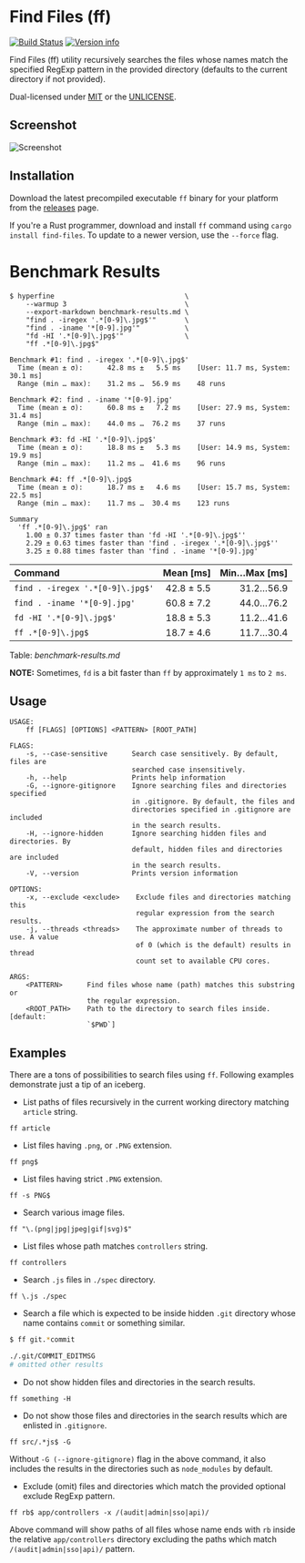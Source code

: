 # Find Files (ff)

[![Build Status](https://travis-ci.org/vishaltelangre/ff.svg?branch=master)](https://travis-ci.org/vishaltelangre/ff)
[![Version info](https://img.shields.io/crates/v/find-files.svg)](https://crates.io/crates/find-files)

Find Files (ff) utility recursively searches the files whose names match the
specified RegExp pattern in the provided directory (defaults to the current
directory if not provided).

Dual-licensed under [MIT](LICENSE-MIT) or the [UNLICENSE](UNLICENSE).

## Screenshot

![Screenshot](screenshot.png)

## Installation

Download the latest precompiled executable `ff` binary for your platform from the [releases](https://github.com/vishaltelangre/ff/releases) page.

If you're a Rust programmer, download and install `ff` command using `cargo install find-files`. To update to a newer version, use the `--force` flag.

# Benchmark Results

```
$ hyperfine                                \
    --warmup 3                             \
    --export-markdown benchmark-results.md \
    "find . -iregex '.*[0-9]\.jpg$'"       \
    "find . -iname '*[0-9].jpg'"           \
    "fd -HI '.*[0-9]\.jpg$'"               \
    "ff .*[0-9]\.jpg$"

Benchmark #1: find . -iregex '.*[0-9]\.jpg$'
  Time (mean ± σ):      42.8 ms ±   5.5 ms    [User: 11.7 ms, System: 30.1 ms]
  Range (min … max):    31.2 ms …  56.9 ms    48 runs

Benchmark #2: find . -iname '*[0-9].jpg'
  Time (mean ± σ):      60.8 ms ±   7.2 ms    [User: 27.9 ms, System: 31.4 ms]
  Range (min … max):    44.0 ms …  76.2 ms    37 runs

Benchmark #3: fd -HI '.*[0-9]\.jpg$'
  Time (mean ± σ):      18.8 ms ±   5.3 ms    [User: 14.9 ms, System: 19.9 ms]
  Range (min … max):    11.2 ms …  41.6 ms    96 runs

Benchmark #4: ff .*[0-9]\.jpg$
  Time (mean ± σ):      18.7 ms ±   4.6 ms    [User: 15.7 ms, System: 22.5 ms]
  Range (min … max):    11.7 ms …  30.4 ms    123 runs

Summary
  'ff .*[0-9]\.jpg$' ran
    1.00 ± 0.37 times faster than 'fd -HI '.*[0-9]\.jpg$''
    2.29 ± 0.63 times faster than 'find . -iregex '.*[0-9]\.jpg$''
    3.25 ± 0.88 times faster than 'find . -iname '*[0-9].jpg'
```

| Command | Mean [ms] | Min…Max [ms] |
|:---|---:|---:|
| `find . -iregex '.*[0-9]\.jpg$'` | 42.8 ± 5.5 | 31.2…56.9 |
| `find . -iname '*[0-9].jpg'` | 60.8 ± 7.2 | 44.0…76.2 |
| `fd -HI '.*[0-9]\.jpg$'` | 18.8 ± 5.3 | 11.2…41.6 |
| `ff .*[0-9]\.jpg$` | 18.7 ± 4.6 | 11.7…30.4 |

Table: *benchmark-results.md*

**NOTE:** Sometimes, `fd` is a bit faster than `ff` by approximately `1 ms` to `2 ms`.

## Usage

```
USAGE:
    ff [FLAGS] [OPTIONS] <PATTERN> [ROOT_PATH]

FLAGS:
    -s, --case-sensitive      Search case sensitively. By default, files are
                              searched case insensitively.
    -h, --help                Prints help information
    -G, --ignore-gitignore    Ignore searching files and directories specified
                              in .gitignore. By default, the files and
                              directories specified in .gitignore are included
                              in the search results.
    -H, --ignore-hidden       Ignore searching hidden files and directories. By
                              default, hidden files and directories are included
                              in the search results.
    -V, --version             Prints version information

OPTIONS:
    -x, --exclude <exclude>    Exclude files and directories matching this
                               regular expression from the search results.
    -j, --threads <threads>    The approximate number of threads to use. A value
                               of 0 (which is the default) results in thread
                               count set to available CPU cores.

ARGS:
    <PATTERN>      Find files whose name (path) matches this substring or
                   the regular expression.
    <ROOT_PATH>    Path to the directory to search files inside.[default:
                   `$PWD`]
```
## Examples

There are a tons of possibilities to search files using `ff`.
Following examples demonstrate just a tip of an iceberg.

- List paths of files recursively in the current working directory matching `article` string.

```
ff article
```

- List files having `.png`, or `.PNG` extension.

```
ff png$
```

- List files having strict `.PNG` extension.

```
ff -s PNG$
```

- Search various image files.

```
ff "\.(png|jpg|jpeg|gif|svg)$"
```

- List files whose path matches `controllers` string.

```
ff controllers
```

- Search `.js` files in `./spec` directory.

```
ff \.js ./spec
```

- Search a file which is expected to be inside hidden `.git` directory whose name contains `commit` or something similar.

```bash
$ ff git.*commit

./.git/COMMIT_EDITMSG
# omitted other results
```

- Do not show hidden files and directories in the search results.

```
ff something -H
```

- Do not show those files and directories in the search results which are enlisted in `.gitignore`.

```
ff src/.*js$ -G
```

Without `-G (--ignore-gitignore)` flag in the above command, it also includes the results in the directories such as `node_modules` by default.

- Exclude (omit) files and directories which match the provided optional exclude RegExp pattern.

```
ff rb$ app/controllers -x /(audit|admin|sso|api)/
```

Above command will show paths of all files whose name ends with `rb` inside the relative `app/controllers` directory excluding the paths which match `/(audit|admin|sso|api)/` pattern.
